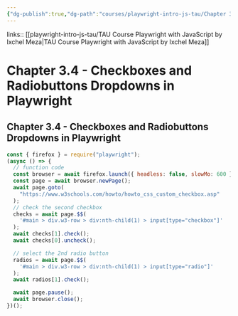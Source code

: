 ```yaml
---
{"dg-publish":true,"dg-path":"courses/playwright-intro-js-tau/Chapter 3.4 - Checkboxes and Radiobuttons Dropdowns in Playwright.md","permalink":"/courses/playwright-intro-js-tau/chapter-3-4-checkboxes-and-radiobuttons-dropdowns-in-playwright/","tags":["playwright"],"created":"","updated":""}
---
```


links:: [[playwright-intro-js-tau/TAU Course Playwright with JavaScript by Ixchel Meza\|TAU Course Playwright with JavaScript by Ixchel Meza]]

# Chapter 3.4 - Checkboxes and Radiobuttons Dropdowns in Playwright

## Chapter 3.4 - Checkboxes and Radiobuttons Dropdowns in Playwright

```JavaScript
const { firefox } = require("playwright");
(async () => {
  // function code
  const browser = await firefox.launch({ headless: false, slowMo: 600 });
  const page = await browser.newPage();
  await page.goto(
    "https://www.w3schools.com/howto/howto_css_custom_checkbox.asp"
  );
  // check the second checkbox
  checks = await page.$$(
    '#main > div.w3-row > div:nth-child(1) > input[type="checkbox"]'
  );
  await checks[1].check();
  await checks[0].uncheck();

  // select the 2nd radio button
  radios = await page.$$(
    '#main > div.w3-row > div:nth-child(1) > input[type="radio"]'
  );
  await radios[1].check();

  await page.pause();
  await browser.close();
})();

```